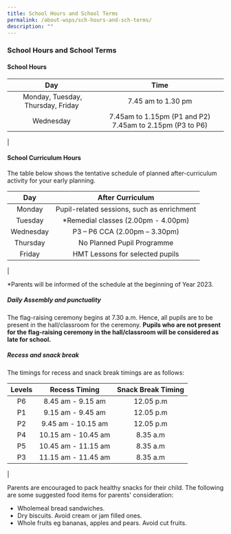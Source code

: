 ```yaml
---
title: School Hours and School Terms
permalink: /about-wsps/sch-hours-and-sch-terms/
description: ""
---
```

### **School Hours and School Terms**
#### **School Hours**

| Day | Time |
|:---:|:---:|
|  Monday, Tuesday, Thursday, Friday | 7.45 am to 1.30 pm  |
| Wednesday | 7.45am to 1.15pm (P1 and P2)     7.45am to 2.15pm (P3 to P6) |
|

#### **School Curriculum Hours**
The table below shows the tentative schedule of planned after-curriculum activity for your early planning.

| Day | After Curriculum |
|:---:|:---:|
| Monday | Pupil-related sessions, such as enrichment |
| Tuesday | *Remedial classes (2.00pm - 4.00pm) |
| Wednesday | P3 – P6 CCA (2.00pm – 3.30pm) |
| Thursday | No Planned Pupil Programme |
| Friday | HMT Lessons for selected pupils |
|

\*Parents will be informed of the schedule at the beginning of Year 2023.

##### **Daily Assembly and punctuality**
The flag-raising ceremony begins at 7.30 a.m. Hence, all pupils are to be present in the hall/classroom for the ceremony. **Pupils who are not present for the flag-raising ceremony in the hall/classroom will be considered as late for school.**

##### **Recess and snack break**
The timings for recess and snack break timings are as follows:

| Levels | Recess Timing | Snack Break Timing |
|:---:|:---:|:---:|
|  P6 | 8.45 am - 9.15 am | 12.05 p.m |
| P1 | 9.15 am - 9.45 am  |  12.05 p.m |
| P2 | 9.45 am - 10.15 am |  12.05 p.m  |
| P4 | 10.15 am - 10.45 am |   8.35 a.m |
|  P5  | 10.45 am - 11.15 am  |   8.35 a.m |
| P3 | 11.15 am - 11.45 am  |   8.35 a.m  |
|

Parents are encouraged to pack healthy snacks for their child. The following are some suggested food items for parents' consideration:

*   Wholemeal bread sandwiches.
*   Dry biscuits. Avoid cream or jam filled ones.
*   Whole fruits eg bananas, apples and pears. Avoid cut fruits.